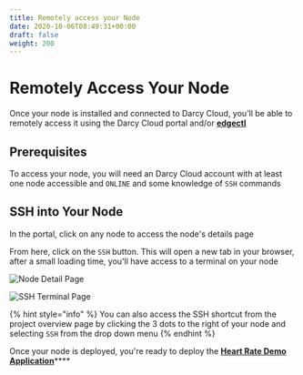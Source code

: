 ```yaml
---
title: Remotely access your Node
date: 2020-10-06T08:49:31+00:00
draft: false
weight: 200
---
```

# Remotely Access Your Node

Once your node is installed and connected to Darcy Cloud, you'll be able to remotely access it using the Darcy Cloud portal and/or [**edgectl**](../../get-started-edgectl/)

## Prerequisites <a href="#prereqs" id="prereqs"></a>

To access your node, you will need an Darcy Cloud account with at least one node accessible and `ONLINE` and some knowledge of `SSH` commands

## SSH into Your Node

In the portal, click on any node to access the node's details page

From here, click on the `SSH` button. This will open a new tab in your browser, after a small loading time, you'll have access to a terminal on your node

![Node Detail Page](../../../assets/7done.png)

![SSH Terminal Page](<../../../assets/Screen Shot 2022-04-08 at 1.36.50 PM.png>)

{% hint style="info" %}
You can also access the SSH shortcut from the project overview page by clicking the 3 dots to the right of your node and selecting `SSH` from the drop down menu
{% endhint %}

Once your node is deployed, you're ready to deploy the [**Heart Rate Demo Application**](./#about-the-heart-rate-demo-app)****
